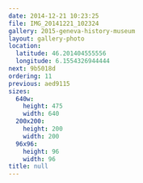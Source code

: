 ```yaml
---
date: 2014-12-21 10:23:25
file: IMG_20141221_102324
gallery: 2015-geneva-history-museum
layout: gallery-photo
location:
  latitude: 46.201404555556
  longitude: 6.1554326944444
next: 9b5018d
ordering: 11
previous: aed9115
sizes:
  640w:
    height: 475
    width: 640
  200x200:
    height: 200
    width: 200
  96x96:
    height: 96
    width: 96
title: null
---
```

